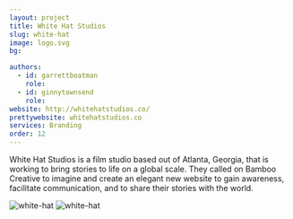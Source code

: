 ```yaml
---
layout: project
title: White Hat Studios
slug: white-hat
image: logo.svg
bg:

authors:
  - id: garrettboatman
    role: 
  - id: ginnytownsend
    role: 
website: http://whitehatstudios.co/
prettywebsite: whitehatstudios.co
services: Branding
order: 12
---
```


White Hat Studios is a film studio based out of Atlanta, Georgia, that is working to bring stories to life on a global scale. They called on Bamboo Creative to imagine and create an elegant new website to gain awareness, facilitate communication, and to share their stories with the world.

![white-hat](/images/client-assets/{{page.slug}}/01.jpg)
![white-hat](/images/client-assets/{{page.slug}}/02.jpg)